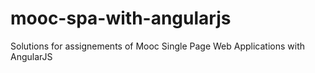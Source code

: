 # mooc-spa-with-angularjs
Solutions for assignements of Mooc  Single Page Web Applications with AngularJS
